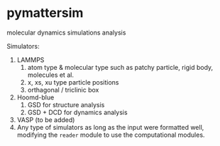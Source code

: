 # pymattersim
molecular dynamics simulations analysis

Simulators:
1. LAMMPS
   1. atom type & molecular type such as patchy particle, rigid body, molecules et al.
   2. x, xs, xu type particle positions
   3. orthagonal / triclinic box
2. Hoomd-blue
   1. GSD for structure analysis
   2. GSD + DCD for dynamics analysis
3. VASP (to be added)
4. Any type of simulators as long as the input were formatted well, modifying the `reader` module to use the computational modules.
